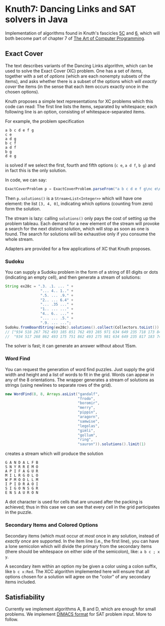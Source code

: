 # Knuth7: Dancing Links and SAT solvers in Java

Implementation of algorithms found in Knuth's fascicles 
[5C](https://www.cs.stanford.edu/~knuth/fasc5c.ps.gz) and
[6](https://www.amazon.com/Art-Computer-Programming-Fascicle-Satisfiability/dp/0134397606),
which will both become part of chapter 7 of 
[The Art of Computer Programming](https://en.wikipedia.org/wiki/The_Art_of_Computer_Programming).

## Exact Cover

The text describes variants of the Dancing Links algorithm, which can be used to solve the
Exact Cover (XC) problem. One has a set of *items*, together with a set of *options* (which are 
each nonempty subsets of the items), and asks whether there is a subset of the options which
will *exactly cover* the items (in the sense that each item occurs exactly once in the 
chosen options).

Knuth proposes a simple text representations for XC problems which this code can read:
The first line lists the items, separated by whitespace; each following line is an option,
consisting of whitespace-separated items.

For example, the problem specification

```
a b c d e f g
c e
a d g
b c f 
a d f
b g 
d e g
```

is solved if we select the first, fourth and fifth options (`c e`, `a d f`, `b g`) and in 
fact this is the only solution.

In code, we can say:

``` java
ExactCoverProblem p = ExactCoverProblem.parseFrom("a b c d e f g\nc e\na d g\nb c f\na d f\nb g\nd e g");
```

Then `p.solutions()` is a `Stream<List<Integer>>` which will have one element: the list `[3, 4, 0]`, 
indicating which options (counting from zero) form the solution.

The stream is lazy: calling `solutions()` only pays the cost of setting up the problem tableau. 
Each demand for a new element of the stream will provoke a search for the next distinct solution,
which will stop as soon as one is found. The search for solutions will be exhaustive only if you consume
the whole stream.

Adapters are provided for a few applications of XC that Knuth proposes.

### Sudoku

You can supply a Sudoku problem in the form of a string of 81 digits or dots (indicating an empty
cell), and then generate a stream of solutions:

``` java
String ex28c = ".3. .1. ... " +
                "... 4.. 1.." +
                ".5. ... .9." +
                "2.. ... 6.4" +
                "... .35 ..." +
                "1.. ... ..." +
                "4.. 6.. ..." +
                "... ... .5." +
                ".9. ... ...";
Sudoku.fromBoardString(ex28c).solutions().collect(Collectors.toList())                
// ["934 518 267 762 493 185 851 762 493 285 971 634 649 235 718 173 846 529 418 659 372 327 184 956 596 327 841 ",
//  "934 517 268 862 493 175 751 862 493 275 981 634 649 235 817 183 746 529 417 659 382 328 174 956 596 328 741 "]
```

The solver is fast; it can generate an answer without about 15sm.

### Word Find

You can request the generation of word find puzzles. Just supply the grid width and height and 
a list of words to fit in the grid. Words can appear in any of the 8 orientations. The wrapper
generates a stream of solutions as strings (using newlines to separate rows of the grid).

``` java
new WordFind(8, 8, Arrays.asList("gandalf", 
                                 "frodo", 
                                 "boromir", 
                                 "merry", 
                                 "pippin", 
                                 "aragorn", 
                                 "samwise", 
                                 "legolas", 
                                 "gimli", 
                                 "gollum", 
                                 "ring", 
                                 "sauron")).solutions().limit(1)
```
creates a stream which will produce the solution
```
G A N D A L F B
S N Y R R E M O
A P I F A G U R
M I L R G O L O
W P M O O L L M
I P I D R A O I
S I G O N S G R
E N S A U R O N
```
A dot character is used for cells that are unused after the packing is achieved; thus in this case we
can see that every cell in the grid participates in the puzzle.

### Secondary Items and Colored Options

Secondary items (which must occur *at most* once in any solution, instead of *exactly once* are 
supported. In the item line (i.e., the first line), you can have a lone semicolon which will 
divide the primary from the secondary items (there should be whitespace on either side of the 
semicolon), like: `a b c ; x y`.

A secondary item within an option my be given a color using a colon suffix, like `b c x:Red`. The XCC 
algorithm implemented here will ensure that all options chosen for a solution will agree on 
the "color" of any secondary items included.

## Satisfiability

Currently we implement algorithms A, B and D, which are enough for small problems. We implement
[DIMACS format](http://people.sc.fsu.edu/~jburkardt/data/cnf/cnf.html)
for SAT problem input. More to follow.
